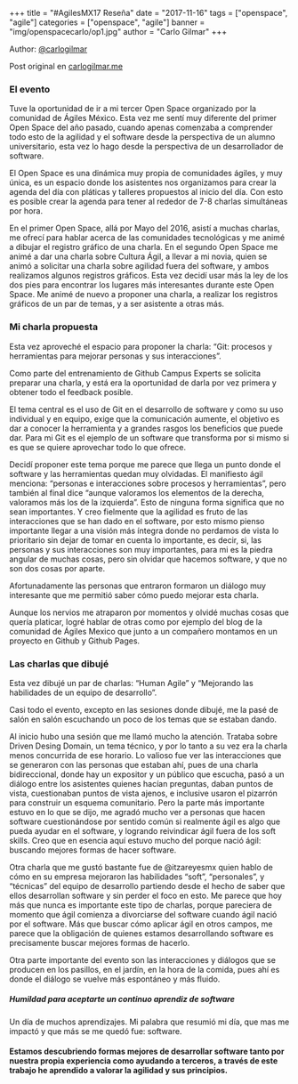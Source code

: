 +++
title = "#AgilesMX17 Reseña"
date = "2017-11-16"
tags = ["openspace", "agile"]
categories = ["openspace", "agile"]
banner = "img/openspacecarlo/op1.jpg"
author = "Carlo Gilmar"
+++

Author: [@carlogilmar](https://twitter.com/carlogilmar)

Post original en [carlogilmar.me](http://carlogilmar.me/post/openspace/)

### El evento

Tuve la oportunidad de ir a mi tercer Open Space organizado por la comunidad de Ágiles México. Esta vez me sentí muy diferente del primer Open Space del año pasado, cuando apenas comenzaba a comprender todo esto de la agilidad y el software desde la perspectiva de un alumno universitario, esta vez lo hago desde la perspectiva de un desarrollador de software.

El Open Space es una dinámica muy propia de comunidades ágiles, y muy única, es un espacio donde los asistentes nos organizamos para crear la agenda del día con pláticas y talleres propuestos al inicio del día. Con esto es posible crear la agenda para tener al rededor de 7-8 charlas simultáneas por hora.

En el primer Open Space, allá por Mayo del 2016, asistí a muchas charlas, me ofrecí para hablar acerca de las comunidades tecnológicas y me animé a dibujar el registro gráfico de una charla. En el segundo Open Space me animé a dar una charla sobre Cultura Ágil, a llevar a mi novia, quien se animó a solicitar una charla sobre agilidad fuera del software, y ambos realizamos algunos registros gráficos. Esta vez decidí usar más la ley de los dos pies para encontrar los lugares más interesantes durante este Open Space. Me animé de nuevo a proponer una charla, a realizar los registros gráficos de un par de temas, y a ser asistente a otras más.

### Mi charla propuesta

Esta vez aproveché el espacio para proponer la charla: “Git: procesos y herramientas para mejorar personas y sus interacciones”.

Como parte del entrenamiento de Github Campus Experts se solicita preparar una charla, y está era la oportunidad de darla por vez primera y obtener todo el feedback posible.

El tema central es el uso de Git en el desarrollo de software y como su uso individual y en equipo, exige que la comunicación aumente, el objetivo es dar a conocer la herramienta y a grandes rasgos los beneficios que puede dar. Para mi Git es el ejemplo de un software que transforma por si mismo si es que se quiere aprovechar todo lo que ofrece.

Decidí proponer este tema porque me parece que llega un punto donde el software y las herramientas quedan muy olvidadas. El manifiesto ágil menciona: “personas e interacciones sobre procesos y herramientas”, pero también al final dice “aunque valoramos los elementos de la derecha, valoramos más los de la izquierda”. Esto de ninguna forma significa que no sean importantes. Y creo fielmente que la agilidad es fruto de las interacciones que se han dado en el software, por esto mismo pienso importante llegar a una visión más íntegra donde no perdamos de vista lo prioritario sin dejar de tomar en cuenta lo importante, es decir, si, las personas y sus interacciones son muy importantes, para mi es la piedra angular de muchas cosas, pero sin olvidar que hacemos software, y que no son dos cosas por aparte.

Afortunadamente las personas que entraron formaron un diálogo muy interesante que me permitió saber cómo puedo mejorar esta charla.

Aunque los nervios me atraparon por momentos y olvidé muchas cosas que quería platicar, logré hablar de otras como por ejemplo del blog de la comunidad de Ágiles Mexico que junto a un compañero montamos en un proyecto en Github y Github Pages.

### Las charlas que dibujé

Esta vez dibujé un par de charlas: “Human Agile” y “Mejorando las habilidades de un equipo de desarrollo”.

Casi todo el evento, excepto en las sesiones donde dibujé, me la pasé de salón en salón escuchando un poco de los temas que se estaban dando.

Al inicio hubo una sesión que me llamó mucho la atención. Trataba sobre Driven Desing Domain, un tema técnico, y por lo tanto a su vez era la charla menos concurrida de ese horario. Lo valioso fue ver las interacciones que se generaron con las personas que estaban ahí, pues de una charla bidireccional, donde hay un expositor y un público que escucha, pasó a un diálogo entre los asistentes quienes hacían preguntas, daban puntos de vista, cuestionaban puntos de vista ajenos, e inclusive usaron el pizarrón para construir un esquema comunitario. Pero la parte más importante estuvo en lo que se dijo, me agradó mucho ver a personas que hacen software cuestionándose por sentido común si realmente ágil es algo que pueda ayudar en el software, y logrando reivindicar ágil fuera de los soft skills. Creo que en esencia aquí estuvo mucho del porque nació ágil: buscando mejores formas de hacer software.

Otra charla que me gustó bastante fue de @itzareyesmx quien hablo de cómo en su empresa mejoraron las habilidades “soft”, “personales”, y “técnicas” del equipo de desarrollo partiendo desde el hecho de saber que ellos desarrollan software y sin perder el foco en esto. Me parece que hoy más que nunca es importante este tipo de charlas, porque pareciera de momento que ágil comienza a divorciarse del software cuando ágil nació por el software. Más que buscar cómo aplicar ágil en otros campos, me parece que la obligación de quienes estamos desarrollando software es precisamente buscar mejores formas de hacerlo.

Otra parte importante del evento son las interacciones y diálogos que se producen en los pasillos, en el jardín, en la hora de la comida, pues ahí es donde el diálogo se vuelve más espontáneo y más fluido.

##### Humildad para aceptarte un continuo aprendiz de software

Un día de muchos aprendizajes. Mi palabra que resumió mi día, que mas me impactó y que más se me quedó fue: software.

#### Estamos descubriendo formas mejores de desarrollar software tanto por nuestra propia experiencia como ayudando a terceros, a través de este trabajo he aprendido a valorar la agilidad y sus principios.

